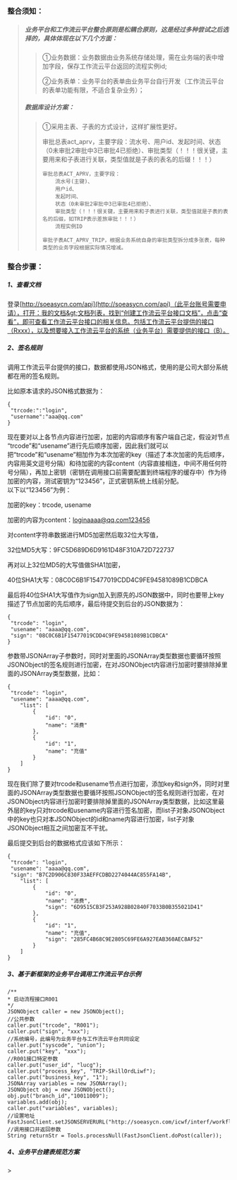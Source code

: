 ### 整合须知：

> ##### 业务平台和工作流云平台整合原则是松耦合原则，这是经过多种尝试之后选择的，具体体现在以下几个方面：
>
> > ①业务数据：业务数据由业务系统存储处理，需在业务端的表中增加字段，保存工作流云平台返回的流程实例id;
> >
> > ②业务表单：业务平台的表单由业务平台自行开发（工作流云平台的表单功能有限，不适合复杂业务）；
>
> ##### 数据库设计方案：
>
> > ①采用主表、子表的方式设计，这样扩展性更好。
> >
> > 审批总表act\_aprv，主要字段：流水号、用户id、发起时间、状态（0未审批2审批中3已审批4已拒绝）、审批类型（！！！很关键，主要用来和子表进行关联，类型值就是子表的表名的后缀！！！）
> >
> > ```
> > 审批总表ACT_APRV，主要字段：
> >     流水号(主键)、
> >     用户id、
> >     发起时间、
> >     状态（0未审批2审批中3已审批4已拒绝）、
> >     审批类型（！！！很关键，主要用来和子表进行关联，类型值就是子表的表名的后缀，如TRIP表示差旅审批！！！）
> >     流程实例ID
> >
> > 审批子表ACT_APRV_TRIP，根据业务系统自身的审批类型拆分成多张表，每种类型的业务字段根据实际情况增减。
> > ```

### 整合步骤：

##### 1、查看文档

登录[http://soeasycn.com/api](http://soeasycn.com/api)（此平台账号需要申请），打开：我的文档&gt;文档列表，找到“创建工作流云平台接口文档”，点击“查看”，即可查看工作流云平台接口的相关信息。包括工作流云平台提供的接口（Rxxx），以及想要接入工作流云平台的系统（业务平台）需要提供的接口（B）。

##### 2、签名规则

调用工作流云平台提供的接口，数据都使用JSON格式，使用的是公司大部分系统都在用的签名规则。

比如原本请求的JSON格式数据为：

```
{
 "trcode:":"login",
 "username":"aaa@qq.com"
}
```

现在要对以上各节点内容进行加密，加密的内容顺序有客户端自己定，假设对节点  
“trcode”和“usename”进行先后顺序加密，因此我们就可以把“trcode”和“usename”相加作为本次加密的key（描述了本次加密的先后顺序，内容用英文逗号分隔）和待加密的内容content（内容直接相连，中间不用任何符号分隔），再加上密钥（密钥在调用接口前需要配置到终端程序的缓存中）作为待加密的内容，测试密钥为“123456”，正式密钥系统上线前分配。  
以下以“123456”为例：

加密的key：trcode, usename

加密的内容为content：loginaaaa@qq.com123456

对content字符串数据进行MD5加密然后取32位大写值，

32位MD5大写：9FC5D689D6D9161D48F310A72D722737

再对以上32位MD5的大写值做SHA1加密，

40位SHA1大写：08C0C6B1F15477019CDD4C9FE94581089B1CDBCA

最后将40位SHA1大写值作为sign加入到原先的JSON数据中，同时也要带上key描述了节点加密的先后顺序，最后待提交到后台的JSON数据为：

```
{
 "trcode": "login", 
 "usename": "aaaa@qq.com", 
 "sign": "08C0C6B1F15477019CDD4C9FE94581089B1CDBCA"
}
```

参数带JSONArray子参数时，同时对里面的JSONArray类型数据也要循环按照JSONObject的签名规则进行加密，在对JSONObject内容进行加密时要排除掉里面的JSONArray类型数据，比如：

```
{
 "trcode": "login", 
 "usename": "aaaa@qq.com",
    "list": [
        {
            "id": "0", 
            "name": "消费"
        }, 
        {
            "id": "1", 
            "name": "充值"
        }
    ]
}
```

现在我们除了要对trcode和usename节点进行加密，添加key和sign外，同时对里面的JSONArray类型数据也要循环按照JSONObject的签名规则进行加密，在对JSONObject内容进行加密时要排除掉里面的JSONArray类型数据，比如这里最外层的key只对trcode和usename内容进行签名加密，而list子对象JSONObject中的key也只对本JSONObject的id和name内容进行加密，list子对象JSONObject相互之间加密互不干扰。

最后提交到后台的数据格式应该如下所示：

```
{
 "trcode": "login", 
 "usename": "aaaa@qq.com", 
 "sign": "B7C2D906C830F33AEFFCDBD2274044AC855FA14B",
    "list": [
        {
            "id": "0", 
            "name": "消费", 
            "sign": "6D9515CB3F253A928B02840F7033B0B355021D41"
        }, 
        {
            "id": "1", 
            "name": "充值", 
            "sign": "285FC4B68C9E2805C69FE6A927EAB360AEC8AF52"
        }
    ]
}
```

##### 3、基于新框架的业务平台调用工作流云平台示例

```
/** 
* 启动流程接口R001
*/
JSONObject caller = new JSONObject();
//公共参数
caller.put("trcode", "R001");
caller.put("sign", "xxx");
//系统编号，此编号为业务平台与工作流云平台共同设定
caller.put("syscode", "union");
caller.put("key", "xxx");
//R001接口特定参数
caller.put("user_id", "lucg");
caller.put("process_key", "TRIP-SkillOrdLiwf");
caller.put("business_key", "1");
JSONArray variables = new JSONArray();
JSONObject obj = new JSONObject();
obj.put("branch_id","10011009");
variables.add(obj);
caller.put("variables", variables);
//设置地址
FastJsonClient.setJSONSERVERURL("http://soeasycn.com/icwf/interf/workflow/R/R001");
//调用接口并返回参数
String returnStr = Tools.processNull(FastJsonClient.doPost(caller));
```

##### 4、业务平台建表规范方案

&gt;

